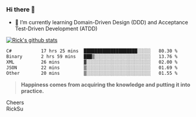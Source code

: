 ### Hi there 👋

<!--
**ricksu978/ricksu978** is a ✨ _special_ ✨ repository because its `README.md` (this file) appears on your GitHub profile.

Here are some ideas to get you started:

- 🔭 I’m currently working on ...
-->
- 🌱 I’m currently learning Domain-Driven Design (DDD) and Acceptance Test-Driven Development (ATDD)
<!--
- 👯 I’m looking to collaborate on ...
- 🤔 I’m looking for help with ...
- 💬 Ask me about ...
- 📫 How to reach me: ...
- 😄 Pronouns: ...
- ⚡ Fun fact: ...
-->
[![Rick's github stats](https://github-readme-stats.vercel.app/api?username=ricksu978&theme=dark)](https://github.com/ricksu978/ricksu978)

<!--START_SECTION:waka-->

```txt
C#           17 hrs 25 mins  ████████████████████░░░░░   80.30 %
Binary       2 hrs 59 mins   ███▒░░░░░░░░░░░░░░░░░░░░░   13.76 %
XML          26 mins         ▓░░░░░░░░░░░░░░░░░░░░░░░░   02.00 %
JSON         22 mins         ▒░░░░░░░░░░░░░░░░░░░░░░░░   01.69 %
Other        20 mins         ▒░░░░░░░░░░░░░░░░░░░░░░░░   01.55 %
```

<!--END_SECTION:waka-->

> **Happiness comes from acquiring the knowledge and putting it into practice.**

Cheers  
RickSu 
